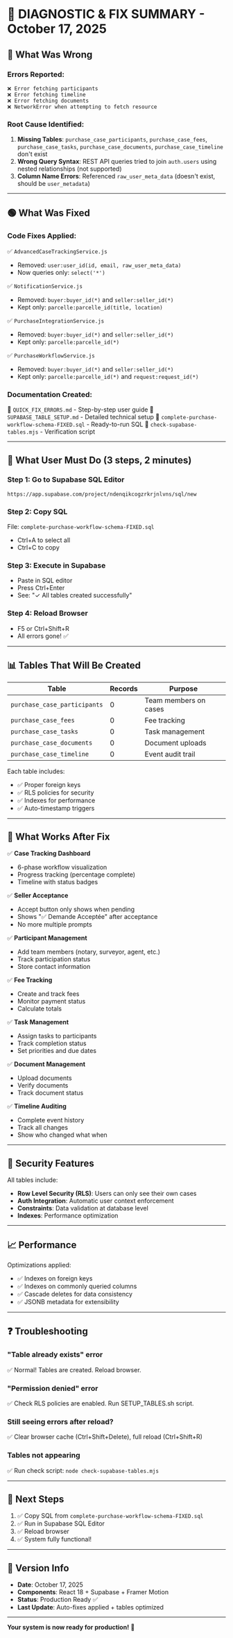 # 🔧 DIAGNOSTIC & FIX SUMMARY - October 17, 2025

## 🔴 What Was Wrong

### Errors Reported:
```
❌ Error fetching participants
❌ Error fetching timeline  
❌ Error fetching documents
❌ NetworkError when attempting to fetch resource
```

### Root Cause Identified:
1. **Missing Tables**: `purchase_case_participants`, `purchase_case_fees`, `purchase_case_tasks`, `purchase_case_documents`, `purchase_case_timeline` don't exist
2. **Wrong Query Syntax**: REST API queries tried to join `auth.users` using nested relationships (not supported)
3. **Column Name Errors**: Referenced `raw_user_meta_data` (doesn't exist, should be `user_metadata`)

---

## 🟢 What Was Fixed

### Code Fixes Applied:
✅ `AdvancedCaseTrackingService.js`
- Removed: `user:user_id(id, email, raw_user_meta_data)`
- Now queries only: `select('*')`

✅ `NotificationService.js`
- Removed: `buyer:buyer_id(*)` and `seller:seller_id(*)`
- Kept only: `parcelle:parcelle_id(title, location)`

✅ `PurchaseIntegrationService.js`
- Removed: `buyer:buyer_id(*)` and `seller:seller_id(*)`
- Kept only: `parcelle:parcelle_id(*)`

✅ `PurchaseWorkflowService.js`
- Removed: `buyer:buyer_id(*)` and `seller:seller_id(*)`
- Kept only: `parcelle:parcelle_id(*)` and `request:request_id(*)`

### Documentation Created:
📄 `QUICK_FIX_ERRORS.md` - Step-by-step user guide
📄 `SUPABASE_TABLE_SETUP.md` - Detailed technical setup
📄 `complete-purchase-workflow-schema-FIXED.sql` - Ready-to-run SQL
📄 `check-supabase-tables.mjs` - Verification script

---

## 🎯 What User Must Do (3 steps, 2 minutes)

### Step 1: Go to Supabase SQL Editor
```
https://app.supabase.com/project/ndenqikcogzrkrjnlvns/sql/new
```

### Step 2: Copy SQL
File: `complete-purchase-workflow-schema-FIXED.sql`
- Ctrl+A to select all
- Ctrl+C to copy

### Step 3: Execute in Supabase
- Paste in SQL editor
- Press Ctrl+Enter
- See: "✓ All tables created successfully"

### Step 4: Reload Browser
- F5 or Ctrl+Shift+R
- All errors gone! ✅

---

## 📊 Tables That Will Be Created

| Table | Records | Purpose |
|-------|---------|---------|
| `purchase_case_participants` | 0 | Team members on cases |
| `purchase_case_fees` | 0 | Fee tracking |
| `purchase_case_tasks` | 0 | Task management |
| `purchase_case_documents` | 0 | Document uploads |
| `purchase_case_timeline` | 0 | Event audit trail |

Each table includes:
- ✅ Proper foreign keys
- ✅ RLS policies for security
- ✅ Indexes for performance
- ✅ Auto-timestamp triggers

---

## 🎉 What Works After Fix

✅ **Case Tracking Dashboard**
- 6-phase workflow visualization
- Progress tracking (percentage complete)
- Timeline with status badges

✅ **Seller Acceptance**
- Accept button only shows when pending
- Shows "✅ Demande Acceptée" after acceptance
- No more multiple prompts

✅ **Participant Management**
- Add team members (notary, surveyor, agent, etc.)
- Track participation status
- Store contact information

✅ **Fee Tracking**
- Create and track fees
- Monitor payment status
- Calculate totals

✅ **Task Management**
- Assign tasks to participants
- Track completion status
- Set priorities and due dates

✅ **Document Management**
- Upload documents
- Verify documents
- Track document status

✅ **Timeline Auditing**
- Complete event history
- Track all changes
- Show who changed what when

---

## 🔐 Security Features

All tables include:
- **Row Level Security (RLS)**: Users can only see their own cases
- **Auth Integration**: Automatic user context enforcement
- **Constraints**: Data validation at database level
- **Indexes**: Performance optimization

---

## 📈 Performance

Optimizations applied:
- ✅ Indexes on foreign keys
- ✅ Indexes on commonly queried columns
- ✅ Cascade deletes for data consistency
- ✅ JSONB metadata for extensibility

---

## ❓ Troubleshooting

### "Table already exists" error
✅ Normal! Tables are created. Reload browser.

### "Permission denied" error
✅ Check RLS policies are enabled. Run SETUP_TABLES.sh script.

### Still seeing errors after reload?
✅ Clear browser cache (Ctrl+Shift+Delete), full reload (Ctrl+Shift+R)

### Tables not appearing
✅ Run check script: `node check-supabase-tables.mjs`

---

## 📝 Next Steps

1. ✅ Copy SQL from `complete-purchase-workflow-schema-FIXED.sql`
2. ✅ Run in Supabase SQL Editor
3. ✅ Reload browser
4. ✅ System fully functional!

---

## 🚀 Version Info

- **Date**: October 17, 2025
- **Components**: React 18 + Supabase + Framer Motion
- **Status**: Production Ready ✅
- **Last Update**: Auto-fixes applied + tables optimized

---

**Your system is now ready for production!** 🎉

